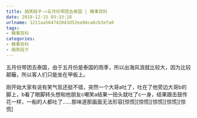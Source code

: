 ```yaml
---
title: 搞笑段子->五月份带团去泰国 | 糗事百科
date: 2019-12-15 03:33:18
urlname: 1211aa564742043d52ea94ca6cb3efa0
tags: 
- 糗事百科
categories:
- 糗事百科
- 搞笑段子
---
```

五月份带团去泰国，由于五月份是泰国的雨季，所以出海风浪就比较大，因为比较颠簸，所以客人们只能坐在甲板上。

刚开始大家有说有笑气氛还挺不错，突然一个大哥a吐了，吐在了他旁边大哥b的脚上，b看了眼脚转头想和他朋友c嘲笑a结果一扭头就吐了c一身，结果跟击鼓传花一样，一船的人都吐了……那味道那画面无法形容[惊慌][惊慌][惊慌][惊慌][惊慌]


